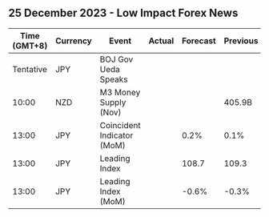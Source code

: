 ## 25 December 2023 - Low Impact Forex News

| Time (GMT+8) | Currency | Event | Actual | Forecast | Previous |
|------|----------|-------|--------|----------|----------|
| Tentative | JPY | BOJ Gov Ueda Speaks |  |  |  |
| 10:00 | NZD | M3 Money Supply (Nov) |  |  | 405.9B |
| 13:00 | JPY | Coincident Indicator (MoM) |  | 0.2% | 0.1% |
| 13:00 | JPY | Leading Index |  | 108.7 | 109.3 |
| 13:00 | JPY | Leading Index (MoM) |  | -0.6% | -0.3% |
